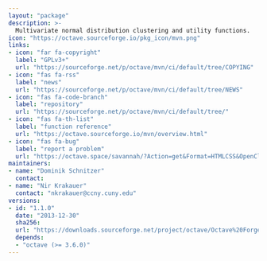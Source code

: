 ```yaml
---
layout: "package"
description: >-
  Multivariate normal distribution clustering and utility functions.
icon: "https://octave.sourceforge.io/pkg_icon/mvn.png"
links:
- icon: "far fa-copyright"
  label: "GPLv3+"
  url: "https://sourceforge.net/p/octave/mvn/ci/default/tree/COPYING"
- icon: "fas fa-rss"
  label: "news"
  url: "https://sourceforge.net/p/octave/mvn/ci/default/tree/NEWS"
- icon: "fas fa-code-branch"
  label: "repository"
  url: "https://sourceforge.net/p/octave/mvn/ci/default/tree/"
- icon: "fas fa-th-list"
  label: "function reference"
  url: "https://octave.sourceforge.io/mvn/overview.html"
- icon: "fas fa-bug"
  label: "report a problem"
  url: "https://octave.space/savannah/?Action=get&Format=HTMLCSS&OpenClosed=open&Title=[octave%20forge]%20(mvn)"
maintainers:
- name: "Dominik Schnitzer"
  contact:
- name: "Nir Krakauer"
  contact: "nkrakauer@ccny.cuny.edu"
versions:
- id: "1.1.0"
  date: "2013-12-30"
  sha256:
  url: "https://downloads.sourceforge.net/project/octave/Octave%20Forge%20Packages/Individual%20Package%20Releases/mvn-1.1.0.tar.gz"
  depends:
  - "octave (>= 3.6.0)"
---
```

